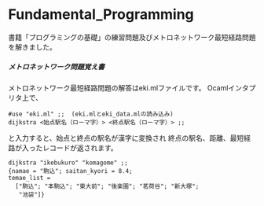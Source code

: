 # Fundamental_Programming
書籍「プログラミングの基礎」の練習問題及びメトロネットワーク最短経路問題を解きました。

##### メトロネットワーク問題覚え書
メトロネットワーク最短経路問題の解答はeki.mlファイルです。
Ocamlインタプリタ上で、

```OCaml:
#use "eki.ml" ;;  (eki.mlとeki_data.mlの読み込み)
dijkstra <始点駅名（ローマ字）> <終点駅名（ローマ字）> ;;
```

と入力すると、始点と終点の駅名が漢字に変換され
終点の駅名、距離、最短経路が入ったレコードが返されます。

```OCaml:例
dijkstra "ikebukuro" "komagome" ;;
{namae = "駒込"; saitan_kyori = 8.4;
temae_list =
  ["駒込"; "本駒込"; "東大前"; "後楽園"; "茗荷谷"; "新大塚";
   "池袋"]}
```

